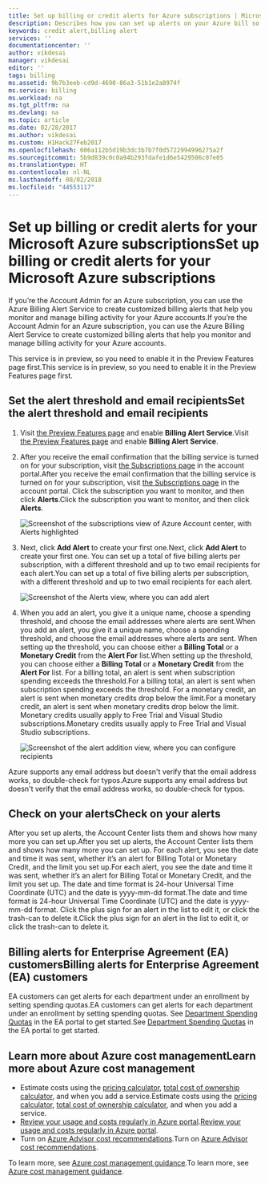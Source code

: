```yaml
---
title: Set up billing or credit alerts for Azure subscriptions | Microsoft Docs
description: Describes how you can set up alerts on your Azure bill so you can avoid billing surprises.
keywords: credit alert,billing alert
services: ''
documentationcenter: ''
author: vikdesai
manager: vikdesai
editor: ''
tags: billing
ms.assetid: 9b7b3eeb-cd9d-4690-86a3-51b1e2a8974f
ms.service: billing
ms.workload: na
ms.tgt_pltfrm: na
ms.devlang: na
ms.topic: article
ms.date: 02/28/2017
ms.author: vikdesai
ms.custom: H1Hack27Feb2017
ms.openlocfilehash: 606a112b5d19b3dc3b7b7f0d5722994996275a2f
ms.sourcegitcommit: 5b9d839c0c0a94b293fdafe1d6e5429506c07e05
ms.translationtype: HT
ms.contentlocale: nl-NL
ms.lasthandoff: 08/02/2018
ms.locfileid: "44553117"
---
```

# <a name="set-up-billing-or-credit-alerts-for-your-microsoft-azure-subscriptions"></a><span data-ttu-id="5d748-104">Set up billing or credit alerts for your Microsoft Azure subscriptions</span><span class="sxs-lookup"><span data-stu-id="5d748-104">Set up billing or credit alerts for your Microsoft Azure subscriptions</span></span>
<span data-ttu-id="5d748-105">If you’re the Account Admin for an Azure subscription, you can use the Azure Billing Alert Service to create customized billing alerts that help you monitor and manage billing activity for your Azure accounts.</span><span class="sxs-lookup"><span data-stu-id="5d748-105">If you’re the Account Admin for an Azure subscription, you can use the Azure Billing Alert Service to create customized billing alerts that help you monitor and manage billing activity for your Azure accounts.</span></span>

<span data-ttu-id="5d748-106">This service is in preview, so you need to enable it in the Preview Features page first.</span><span class="sxs-lookup"><span data-stu-id="5d748-106">This service is in preview, so you need to enable it in the Preview Features page first.</span></span>

## <a name="set-the-alert-threshold-and-email-recipients"></a><span data-ttu-id="5d748-107">Set the alert threshold and email recipients</span><span class="sxs-lookup"><span data-stu-id="5d748-107">Set the alert threshold and email recipients</span></span>
1. <span data-ttu-id="5d748-108">Visit [the Preview Features page](https://account.windowsazure.com/PreviewFeatures) and enable **Billing Alert Service**.</span><span class="sxs-lookup"><span data-stu-id="5d748-108">Visit [the Preview Features page](https://account.windowsazure.com/PreviewFeatures) and enable **Billing Alert Service**.</span></span>

1. <span data-ttu-id="5d748-109">After you receive the email confirmation that the billing service is turned on for your subscription, visit [the Subscriptions page](https://account.windowsazure.com/Subscriptions) in the account portal.</span><span class="sxs-lookup"><span data-stu-id="5d748-109">After you receive the email confirmation that the billing service is turned on for your subscription, visit [the Subscriptions page](https://account.windowsazure.com/Subscriptions) in the account portal.</span></span> <span data-ttu-id="5d748-110">Click the subscription you want to monitor, and then click **Alerts**.</span><span class="sxs-lookup"><span data-stu-id="5d748-110">Click the subscription you want to monitor, and then click **Alerts**.</span></span>

    ![Screenshot of the subscriptions view of Azure Account center, with Alerts highlighted][Image1]

2. <span data-ttu-id="5d748-112">Next, click **Add Alert** to create your first one.</span><span class="sxs-lookup"><span data-stu-id="5d748-112">Next, click **Add Alert** to create your first one.</span></span> <span data-ttu-id="5d748-113">You can set up a total of five billing alerts per subscription, with a different threshold and up to two email recipients for each alert.</span><span class="sxs-lookup"><span data-stu-id="5d748-113">You can set up a total of five billing alerts per subscription, with a different threshold and up to two email recipients for each alert.</span></span>

    ![Screenshot of the Alerts view, where you can add alert][Image2]

3. <span data-ttu-id="5d748-115">When you add an alert, you give it a unique name, choose a spending threshold, and choose the email addresses where alerts are sent.</span><span class="sxs-lookup"><span data-stu-id="5d748-115">When you add an alert, you give it a unique name, choose a spending threshold, and choose the email addresses where alerts are sent.</span></span> <span data-ttu-id="5d748-116">When setting up the threshold, you can choose either a **Billing Total** or a **Monetary Credit** from the **Alert For** list.</span><span class="sxs-lookup"><span data-stu-id="5d748-116">When setting up the threshold, you can choose either a **Billing Total** or a **Monetary Credit** from the **Alert For** list.</span></span> <span data-ttu-id="5d748-117">For a billing total, an alert is sent when subscription spending exceeds the threshold.</span><span class="sxs-lookup"><span data-stu-id="5d748-117">For a billing total, an alert is sent when subscription spending exceeds the threshold.</span></span> <span data-ttu-id="5d748-118">For a monetary credit, an alert is sent when monetary credits drop below the limit.</span><span class="sxs-lookup"><span data-stu-id="5d748-118">For a monetary credit, an alert is sent when monetary credits drop below the limit.</span></span> <span data-ttu-id="5d748-119">Monetary credits usually apply to Free Trial and Visual Studio subscriptions.</span><span class="sxs-lookup"><span data-stu-id="5d748-119">Monetary credits usually apply to Free Trial and Visual Studio subscriptions.</span></span>

    ![Screenshot of the alert addition view, where you can configure recipients][Image3]

<span data-ttu-id="5d748-121">Azure supports any email address but doesn't verify that the email address works, so double-check for typos.</span><span class="sxs-lookup"><span data-stu-id="5d748-121">Azure supports any email address but doesn't verify that the email address works, so double-check for typos.</span></span>

## <a name="check-on-your-alerts"></a><span data-ttu-id="5d748-122">Check on your alerts</span><span class="sxs-lookup"><span data-stu-id="5d748-122">Check on your alerts</span></span>
<span data-ttu-id="5d748-123">After you set up alerts, the Account Center lists them and shows how many more you can set up.</span><span class="sxs-lookup"><span data-stu-id="5d748-123">After you set up alerts, the Account Center lists them and shows how many more you can set up.</span></span> <span data-ttu-id="5d748-124">For each alert, you see the date and time it was sent, whether it’s an alert for Billing Total or Monetary Credit, and the limit you set up.</span><span class="sxs-lookup"><span data-stu-id="5d748-124">For each alert, you see the date and time it was sent, whether it’s an alert for Billing Total or Monetary Credit, and the limit you set up.</span></span> <span data-ttu-id="5d748-125">The date and time format is 24-hour Universal Time Coordinate (UTC) and the date is yyyy-mm-dd format.</span><span class="sxs-lookup"><span data-stu-id="5d748-125">The date and time format is 24-hour Universal Time Coordinate (UTC) and the date is yyyy-mm-dd format.</span></span> <span data-ttu-id="5d748-126">Click the plus sign for an alert in the list to edit it, or click the trash-can to delete it.</span><span class="sxs-lookup"><span data-stu-id="5d748-126">Click the plus sign for an alert in the list to edit it, or click the trash-can to delete it.</span></span>

## <a name="billing-alerts-for-enterprise-agreement-ea-customers"></a><span data-ttu-id="5d748-127">Billing alerts for Enterprise Agreement (EA) customers</span><span class="sxs-lookup"><span data-stu-id="5d748-127">Billing alerts for Enterprise Agreement (EA) customers</span></span>
<span data-ttu-id="5d748-128">EA customers can get alerts for each department under an enrollment by setting spending quotas.</span><span class="sxs-lookup"><span data-stu-id="5d748-128">EA customers can get alerts for each department under an enrollment by setting spending quotas.</span></span> <span data-ttu-id="5d748-129">See [Department Spending Quotas](https://ea.azure.com/helpdocs/departmentSpendingQuotas) in the EA portal to get started.</span><span class="sxs-lookup"><span data-stu-id="5d748-129">See [Department Spending Quotas](https://ea.azure.com/helpdocs/departmentSpendingQuotas) in the EA portal to get started.</span></span>

## <a name="learn-more-about-azure-cost-management"></a><span data-ttu-id="5d748-130">Learn more about Azure cost management</span><span class="sxs-lookup"><span data-stu-id="5d748-130">Learn more about Azure cost management</span></span>
- <span data-ttu-id="5d748-131">Estimate costs using the [pricing calculator](https://azure.microsoft.com/pricing/calculator/), [total cost of ownership calculator](https://aka.ms/azure-tco-calculator), and when you add a service.</span><span class="sxs-lookup"><span data-stu-id="5d748-131">Estimate costs using the [pricing calculator](https://azure.microsoft.com/pricing/calculator/), [total cost of ownership calculator](https://aka.ms/azure-tco-calculator), and when you add a service.</span></span>
- <span data-ttu-id="5d748-132">[Review your usage and costs regularly in Azure portal](billing-getting-started.md#costs).</span><span class="sxs-lookup"><span data-stu-id="5d748-132">[Review your usage and costs regularly in Azure portal](billing-getting-started.md#costs).</span></span>
- <span data-ttu-id="5d748-133">Turn on [Azure Advisor cost recommendations](../advisor/advisor-cost-recommendations.md).</span><span class="sxs-lookup"><span data-stu-id="5d748-133">Turn on [Azure Advisor cost recommendations](../advisor/advisor-cost-recommendations.md).</span></span>

<span data-ttu-id="5d748-134">To learn more, see [Azure cost management guidance](billing-getting-started.md).</span><span class="sxs-lookup"><span data-stu-id="5d748-134">To learn more, see [Azure cost management guidance](billing-getting-started.md).</span></span>

[Image1]: https://docstestmedia1.blob.core.windows.net/azure-media/articles/billing/media/azure-billing-set-up-alerts/billingalert1.png 
[Image2]: https://docstestmedia1.blob.core.windows.net/azure-media/articles/billing/media/azure-billing-set-up-alerts/billingalert2.png
[Image3]: https://docstestmedia1.blob.core.windows.net/azure-media/articles/billing/media/azure-billing-set-up-alerts/billingalerts3.png 



